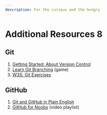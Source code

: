 ```yaml
---
description: For the curious and the hungry
---
```


# Additional Resources 8

## Git

1. [Getting Started: About Version Control](https://git-scm.com/book/en/v2/Getting-Started-About-Version-Control)
2. [Learn Git Branching](https://learngitbranching.js.org) (game)
3. [W3S: Git Exercises](https://www.w3schools.com/git/git\_exercises.asp)

## GitHub

1. [Git and GitHub in Plain English](https://blog.red-badger.com/2016/11/29/gitgithub-in-plain-english)
2. [GitHub for Noobs](https://www.youtube.com/watch?v=1h9\_cB9mPT8\&t=13s) (video playlist)
